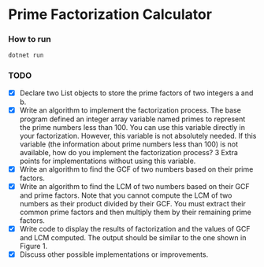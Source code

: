 # Prime Factorization Calculator

### How to run
```bash
dotnet run
```

### TODO
- [x] Declare two List<int> objects to store the prime factors of two integers a and b.
- [x] Write an algorithm to implement the factorization process. The base program defined
an integer array variable named primes to represent the prime numbers less than 100.
You can use this variable directly in your factorization. However, this variable is not
absolutely needed. If this variable (the information about prime numbers less than 100)
is not available, how do you implement the factorization process? 3 Extra points for
implementations without using this variable.
- [x] Write an algorithm to find the GCF of two numbers based on their prime factors.
- [x] Write an algorithm to find the LCM of two numbers based on their GCF and prime
factors. Note that you cannot compute the LCM of two numbers as their product
divided by their GCF. You must extract their common prime factors and then multiply
them by their remaining prime factors.
- [x] Write code to display the results of factorization and the values of GCF and LCM
computed. The output should be similar to the one shown in Figure 1.
- [x] Discuss other possible implementations or improvements.
